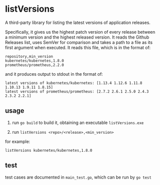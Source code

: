 # listVersions
A third-party library for listing the latest versions of application releases. 

Specifically, it gives us the highest patch version of every release between a minimum version and the highest released version. It reads the Github Releases list, uses SemVer for comparison and takes a path to a file as its first argument when executed. It reads this file, which is in the format of:

```
repository,min_version
kubernetes/kubernetes,1.8.0
prometheus/prometheus,2.2.0
```

and it produces output to stdout in the format of:

```
latest versions of kubernetes/kubernetes: [1.13.4 1.12.6 1.11.8 1.10.13 1.9.11 1.8.15]
latest versions of prometheus/prometheus: [2.7.2 2.6.1 2.5.0 2.4.3 2.3.2 2.2.1]
```

## usage

1. run `go build` to build it, obtaining an executable `listVersions.exe`

2. run `listVersions <repo>/<release>,<min_version>`

for example:

`listVersions kubernetes/kubernetes,1.8.0`

## test

test cases are documented in `main_test.go`, which can be run by `go test`

